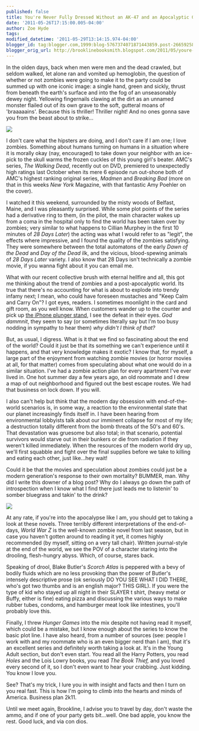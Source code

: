 ```yaml
---
published: false
title: You're Never Fully Dressed Without an AK-47 and an Apocalyptic Grimace
date: '2011-05-26T17:15:00.005-04:00'
author: Zoe Hyde
tags:
modified_datetime: '2011-05-29T13:14:15.974-04:00'
blogger_id: tag:blogger.com,1999:blog-5767374071871443859.post-2665925898693930191
blogger_orig_url: http://brooklinebooksmith.blogspot.com/2011/05/youre-never-fully-dressed-without-ak-47.html
---
```

In the olden days, back when men were men and the dead crawled, but seldom walked, let alone ran and vomited up hemoglobin, the question of whether or not zombies were going to make it to the party could be summed up with one iconic image: a single hand, green and sickly, thrust from beneath the earth's surface and into the fog of an unseasonably dewey night. Yellowing fingernails clawing at the dirt as an unnamed monster flailed out of its own grave to the soft, gutteral moans of 'braaaaains'. Because this is thriller! Thriller night! And no ones gonna save you from the beast about to strike...

![](http://cdn.babble.com/famecrawler/wp-content/uploads/2010/10/the-walking-dead-amc-online-videos.jpg)

I don't care what the hipsters are doing, and I don't care if I am one; I love zombies. Something about humans turning on humans in a situation where it is morally okay (nay, encouraged) to take down your neighbor with an ice-pick to the skull warms the frozen cuckles of this young girl's beater. AMC's series, _The Walking Dead_, recently out on DVD, premiered to unexpectedly high ratings last October when its mere 6 episode run out-shone both of AMC's highest ranking original series, _Madmen_ and _Breaking Bad_ (more on that in this weeks _New York_ Magazine, with that fantastic Amy Poehler on the cover).

I watched it this weekend, surrounded by the misty woods of Belfast, Maine, and I was pleasantly surprised. While some plot points of the series had a derivative ring to them, (in the pilot, the main character wakes up from a coma in the hospital only to find the world has been taken over by zombies; very similar to what happens to Cillian Murphey in the first 10 minutes of _28 Days Later_) the acting was what I would refer to as "legit", the effects where impressive, and I found the quality of the zombies satisfying. They were somewhere between the total automatons of the early _Dawn of the Dead_ and _Day of the Dead_ ilk, and the vicious, blood-spewing animals of _28 Days Later_ variety. I also know that 28 Days isn't technically a zombie movie, if you wanna fight about it you can email me.

What with our recent collective brush with eternal hellfire and all, this got me thinking about the trend of zombies and a post-apocalyptic world. Its true that there's no accounting for what is about to explode into trendy infamy next; I mean, who could have foreseen mustaches and "Keep Calm and Carry On"? I got eyes, readers. I sometimes moonlight in the card and gift room, as you well know. When customers wander up to the counter and pick up [the iPhone plunger stand](http://www.pressieport.ie/product_images/q/iphone_plunger__61433.jpg), I see the defeat in their eyes. _God dammnit_, they seem to say (or sometimes literally say but I'm too busy nodding in sympathy to hear them) _why didn't I think of that?_

But, as usual, I digress. What is it that we find so fascinating about the end of the world? Could it just be that its something we can't experience until it happens, and that very knowledge makes it exotic? I know that, for myself, a large part of the enjoyment from watching zombie movies (or horror movies at all, for that matter) comes from speculating about what one would do in a similar situation. I've had a zombie action plan for every apartment I've ever lived in. One hot summer day a few years ago, an old roommate and I drew a map of out neighborhood and figured out the best escape routes. We had that business on lock down. If you will.

I also can't help but think that the modern day obsession with end-of-the-world scenarios is, in some way, a reaction to the environmental state that our planet increasingly finds itself in. I have been hearing from environmental lobbyists talk about our imminent collapse for most of my life; a destruction totally different from the bomb threats of the 50's and 60's. That devastation was gruesome but also total; in that scenario, potential survivors would starve out in their bunkers or die from radiation if they weren't killed immediately. When the resources of the modern world dry up, we'll first squabble and fight over the final supplies before we take to killing and eating each other, just like...hey wait!

Could it be that the movies and speculation about zombies could just be a modern generation's response to their own mortality? BUMMER, man. Why did I write this downer of a blog post? Why do I always go down the path of introspection when I know what I find there just leads me to listenin' to somber bluegrass and takin' to the drink?

![](http://img.photobucket.com/albums/v373/Nuhbrans/zombies.jpg)

At any rate, if you're into the apocalypse like I am, you should get to taking a look at these novels. Three terribly different interpretations of the end-of-days, _World War Z_ is the well-known zombie novel from last season, but in case you haven't gotten around to reading it yet, it comes highly recommended (by myself, sitting on a very tall chair). Written journal-style at the end of the world, we see the POV of a character staring into the drooling, flesh-hungry abyss. Which, of course, stares back.

Speaking of drool, Blake Butler's _Scorch Atlas_ is peppered with a bevy of bodily fluids which are no less provoking than the power of Butler's intensely descriptive prose (ok seriously DO YOU SEE WHAT I DID THERE, who's got two thumbs and is an english major? THIS GIRL). If you were the type of kid who stayed up all night in their SLAYER t shirt, (heavy metal or Buffy, either is fine) eating pizza and discussing the various ways to make rubber tubes, condoms, and hamburger meat look like intestines, you'll probably love this.

Finally, I threw _Hunger Games_ into the mix despite not having read it myself, which could be a mistake, but I know enough about the series to know the basic plot line. I have also heard, from a number of sources (see: people I work with and my roommate who is an even bigger nerd than I am), that it's an excellent series and definitely worth taking a look at. It's in the Young Adult section, but don't even start. You read all the Harry Potters, you read _Holes_ and the Lois Lowry books, you read _The Book Thief,_ and you loved every second of it, so I don't even want to hear your crabbing. Just kidding. You know I love you.

See? That's my trick, I lure you in with insight and facts and then I turn on you real fast. This is how I'm going to climb into the hearts and minds of America. Business plan 2k11\.

Until we meet again, Brookline, I advise you to travel by day, don't waste the ammo, and if one of your party gets bit...well. One bad apple, you know the rest. Good luck, and via con dios.